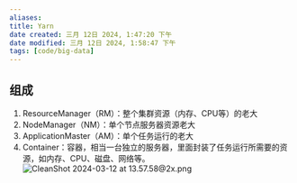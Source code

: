 ```yaml
---
aliases: 
title: Yarn
date created: 三月 12日 2024, 1:47:20 下午
date modified: 三月 12日 2024, 1:58:47 下午
tags: [code/big-data]
---
```

## 组成
1. ResourceManager（RM）：整个集群资源（内存、CPU等）的老大
2. NodeManager（NM）：单个节点服务器资源老大
3. ApplicationMaster（AM）：单个任务运行的老大
4. Container：容器，相当一台独立的服务器，里面封装了任务运行所需要的资源，如内存、CPU、磁盘、网络等。
![CleanShot 2024-03-12 at 13.57.58@2x.png](https://typora-tes.oss-cn-shanghai.aliyuncs.com/picgo/CleanShot%202024-03-12%20at%2013.57.58%402x.png)
